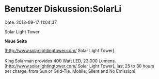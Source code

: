 Benutzer Diskussion:SolarLi
===========================

Date: 2013-09-17 11:04:37

Solar Light Tower

**Neue Seite**

<div>

\[http://www.solarlightingtower.com/ Solar Light Tower\]\
\
King Solarman provides 400 Watt LED, 23,000 Lumens,
\[http://www.solarlightingtower.com/ Solar Light Tower\], last 25 to 30
hours per charge, from Sun or Grid-Tie. Mobile, Silent and No Emission!

</div>
